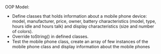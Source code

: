 OOP Model:

* Define classes that holds information about a mobile phone device: model, manufacturer, price, owner, battery characteristics (model, type, hours idle and hours talk) and display characteristics (size and number of colors).
* Override toString() in defined classes.
* Test the mobile phone class, create an array of few instances of the mobile phone class and display information about the mobile phones